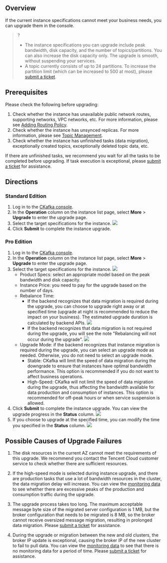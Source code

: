 ## Overview

If the current instance specifications cannot meet your business needs, you can upgrade them in the console.

> ?
> - The instance specifications you can upgrade include peak bandwidth, disk capacity, and the number of topics/partitions. You can also increase the disk capacity only. The upgrade is smooth, without suspending your services.
> - A topic currently consists of up to 24 partitions. To increase the partition limit (which can be increased to 500 at most), please [submit a ticket](https://console.cloud.tencent.com/workorder/category).

## Prerequisites

Please check the following before upgrading:

1. Check whether the instance has unavailable public network routes, supporting networks, VPC networks, etc. For more information, please see [Adding Routing Policy](https://intl.cloud.tencent.com/document/product/597/32555).
2. Check whether the instance has unsynced replicas. For more information, please see [Topic Management](https://intl.cloud.tencent.com/document/product/597/32554).
3. Check whether the instance has unfinished tasks (data migration), exceptionally created topics, exceptionally deleted topic data, etc.

If there are unfinished tasks, we recommend you wait for all the tasks to be completed before upgrading. If task execution is exceptional, please [submit a ticket](https://console.cloud.tencent.com/workorder/category) for assistance.

## Directions

### Standard Edition

1. Log in to the [CKafka console](https://console.cloud.tencent.com/ckafka).
2. In the **Operation** column on the instance list page, select **More** > **Upgrade** to enter the upgrade page.
3. Select the target specifications for the instance.
   ![](https://main.qcloudimg.com/raw/7ea4106988f184ee748138d5c7119937.png)
4. Click **Submit** to complete the instance upgrade.

### Pro Edition

1. Log in to the [CKafka console](https://console.cloud.tencent.com/ckafka).
2. In the **Operation** column on the instance list page, select **More** > **Upgrade** to enter the upgrade page.
3. Select the target specifications for the instance.
   ![](https://main.qcloudimg.com/raw/d60c1c11437db2e6c4ac51a1f6e5c95d.png)
	- Product Specs: select an appropriate model based on the peak bandwidth and disk capacity.
	- Instance Price: you need to pay for the upgrade based on the number of days.
	- Rebalance Time:
		- If the backend recognizes that data migration is required during the upgrade, you can choose to upgrade right away or at specified time (upgrade at night is recommended to reduce the impact on your business). The estimated upgrade duration is calculated by backend APIs.
			![](https://main.qcloudimg.com/raw/9bd0835122811c8617f5e51ecf43a8f9.png)
		- If the backend recognizes that data migration is not required during the upgrade, you will see the note "Rebalancing will not occur during the upgrade".
			![](https://main.qcloudimg.com/raw/5f665e54bc758196ddb414e793cb8d58.png)
	- Upgrade Mode: if the backend recognizes that instance migration is required during the upgrade, you can select an upgrade mode as needed. Otherwise, you do not need to select an upgrade mode.
		- Stable: CKafka will limit the speed of data migration during the downgrade to ensure that instances have optimal bandwidth performance. This option is recommended if you do not want to affect business operations.
		- High-Speed: CKafka will not limit the speed of data migration during the upgrade, thus affecting the bandwidth available for data production and consumption of instances. This option is recommended for off-peak hours or when service suspension is allowed.
4. Click **Submit** to complete the instance upgrade. You can view the upgrade progress in the **Status** column.
   ![](https://main.qcloudimg.com/raw/0314f6f20bb7ea1b975a37d3af8c9e9e.png)
5. If you choose to upgrade at the specified time, you can modify the time you specified in the **Status** column.
	 ![](https://main.qcloudimg.com/raw/d16c5d9313a23be5e8ba623c6487420f.png)


## Possible Causes of Upgrade Failures

1. The disk resources in the current AZ cannot meet the requirements of this upgrade. We recommend you contact the Tencent Cloud customer service to check whether there are sufficient resources.

2. If the high-speed mode is selected during instance upgrade, and there are production tasks that use a lot of bandwidth resources in the cluster, the data migration delay will increase. You can view the [monitoring data](https://intl.cloud.tencent.com/document/product/597/12167) to see whether there are excessive peaks of the production and consumption traffic during the upgrade.

3. The upgrade process takes too long. The maximum acceptable message byte size of the migrated server configuration is 1 MB, but the broker configuration that needs to be migrated is 8 MB, so the broker cannot receive oversized message migration, resulting in prolonged data migration. Please [submit a ticket](https://console.cloud.tencent.com/workorder/category) for assistance.

4. During the upgrade or migration between the new and old clusters, the broker IP update is exceptional, causing the broker IP of the new cluster to fail to pull data. You can view the [monitoring data](https://intl.cloud.tencent.com/document/product/597/12167) to see that there is no monitoring data for a period of time. Please [submit a ticket](https://console.cloud.tencent.com/workorder/category) for assistance.
